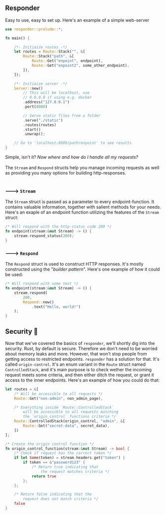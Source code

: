 ## Responder

Easy to use, easy to set up. Here's an example of a simple web-server
```rust
use responder::prelude::*;

fn main() {

    /*- Initiaize routes -*/
    let routes = Route::Stack("", &[
        Route::Stack("path", &[
            Route::Get("enpoint", endpoint),
            Route::Get("enpoint2", some_other_endpoint),
        ]),
    ]);

    /*- Initiaize server -*/
    Server::new()
        // This will be localhost, use 
        // 0.0.0.0 if using e.g. docker
        .address("127.0.0.1") 
        .port(8080)

        // Serve static files from a folder
        .serve("./static")
        .routes(routes)
        .start()
        .unwrap();

    // Go to 'localhost:8080/path/enpoint' to see results
}
```

Simple, isn't it? *Now where and how do I handle all my requests?*
<br /><br />
The `Stream` and `Respond` structs help you manage incoming requests as well as providing you many options for building http-responses.
<br /><br />
### ---> `Stream`
The `Stream` struct is passed as a parameter to every endpoint-function. It contains valuable information, together with salient methods for your needs. Here's an exaple of an endpoint function utilizing the features of the `Stream` struct:

```rust
/* Will respond with the http-status code 200 */
fn endpoint(stream:&mut Stream) -> () {
    stream.respond_status(200);
}
```

### ---> `Respond`
The `Respond` struct is used to construct HTTP responses. It's mostly constructed using the "*builder pattern*". Here's one example of how it could be used:

```rust
/* Will respond with some text */
fn endpoint(stream:&mut Stream) -> () {
    stream.respond(
        200,
        Respond::new()
            .text("Hello, world!")
    );
}
```

## Security 🚨
Now that we've covered the basics of `responder`, we'll shortly dig into the security. Rust, by default is secure. Therefore we don't need to be worried about memory leaks and more. However, that won't stop people from getting access to restricted endpoints. `responder` has a solution for that. It's called `origin-control`. It's an enum variant in the `Route` struct named `ControlledStack`, and it's main purpose is to check wether the incoming request meets some criteria, and then either ditch the request, or grant it access to the inner endpoints. Here's an example of how you could do that:

```rust
let routes = &[
    /* Will be accessible to all requests */
    Route::Get("non-admin", non_admin_page),

    /* Everything inside `Route::ControlledStack`
        will be accessible to all requests matching
        the `origin_control` functions criteria */
    Route::ControlledStack(origin_control, "admin", &[
        Route::Get("secret-data", secret_data),
    ])
];

/* Create the origin control function */
fn origin_control_function(stream:&mut Stream) -> bool {
    /* Check if request has the correct token */
    if let Some(token) = stream.headers.get("token") {
        if token == &"password123" {
            /* Return true indicating that
                the request matches criteria */
            return true
        };
    };

    /* Return false indicating that the
        request does not match criteria */
    false
}
```

